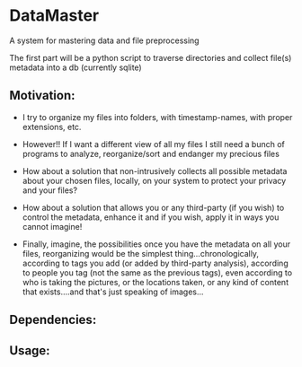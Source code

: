# DataMaster
A system for mastering data and file preprocessing

The first part will be a python script to traverse directories and collect file(s) metadata into a db (currently sqlite)

## Motivation: 
- I try to organize my files into folders, with timestamp-names, with proper extensions, etc.
- However!! If I want a different view of all my files I still need a bunch of programs to analyze, reorganize/sort and endanger my precious files
- How about a solution that non-intrusively collects all possible metadata about your chosen files, locally, on your system to protect your privacy and your files?
- How about a solution that allows you or any third-party (if you wish) to control the metadata, enhance it and if you wish, apply it in ways you cannot imagine!

- Finally, imagine, the possibilities once you have the metadata on all your files, reorganizing would be the simplest thing...chronologically, according to tags you add (or added by third-party analysis), according to people you tag (not the same as the previous tags), even according to who is taking the pictures, or the locations taken, or any kind of content that exists....and that's just speaking of images...

## Dependencies:

## Usage:
